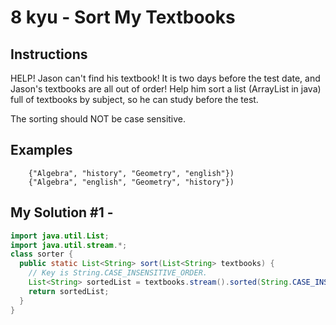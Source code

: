 # 8 kyu - Sort My Textbooks
## Instructions
HELP! Jason can't find his textbook! It is two days before the test date, and Jason's textbooks are all out of order! Help him sort a list (ArrayList in java) full of textbooks by subject, so he can study before the test.

The sorting should NOT be case sensitive.

## Examples
```
    {"Algebra", "history", "Geometry", "english"})
    {"Algebra", "english", "Geometry", "history"})
```

## My Solution #1 - 
```java
import java.util.List;
import java.util.stream.*;
class sorter {
  public static List<String> sort(List<String> textbooks) {
    // Key is String.CASE_INSENSITIVE_ORDER.
    List<String> sortedList = textbooks.stream().sorted(String.CASE_INSENSITIVE_ORDER).collect(Collectors.toList());
    return sortedList;
  }
}
```